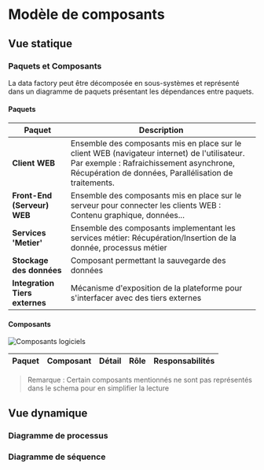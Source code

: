 # Modèle de composants

## Vue statique

### Paquets et Composants

La data factory peut être décomposée en sous-systèmes et représenté dans un diagramme de paquets présentant les dépendances entre paquets.

#### Paquets

|**Paquet**|Description|
|---|---|
|**Client WEB**|Ensemble des composants mis en place sur le client WEB (navigateur internet) de l'utilisateur. Par exemple : Rafraichissement asynchrone, Récupération de données, Parallélisation de traitements.|
|**Front-End (Serveur) WEB**|Ensemble des composants mis en place sur le serveur pour connecter les clients WEB : Contenu graphique, données...|
|**Services 'Metier'**|Ensemble des composants implementant les services métier: Récupération/Insertion de la donnée, processus métier |
|**Stockage des données**|Composant permettant la sauvegarde des données|
|**Integration Tiers externes**|Mécanisme d'exposition de la plateforme pour s'interfacer avec des tiers externes|

#### Composants

![Composants logiciels](./images/0403.CompoModel.png)

|**Paquet**|Composant|Détail|Rôle|Responsabilités|
|---|:---:|---|---|---|


> Remarque : Certain composants mentionnés ne sont pas représentés dans le schema pour en simplifier la lecture

## Vue dynamique

### Diagramme de processus

### Diagramme de séquence
